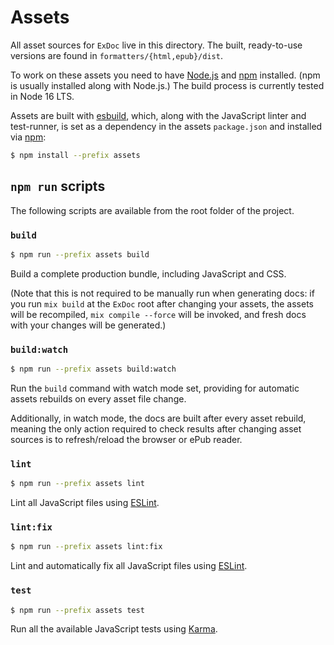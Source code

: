 # Assets

All asset sources for `ExDoc` live in this directory. The built, ready-to-use
versions are found in `formatters/{html,epub}/dist`.

To work on these assets you need to have [Node.js] and [npm] installed. (npm
is usually installed along with Node.js.) The build process is currently tested
in Node 16 LTS.

Assets are built with [esbuild], which, along with the JavaScript linter and
test-runner, is set as a dependency in the assets `package.json` and installed
via [npm]:

```bash
$ npm install --prefix assets
```

## `npm run` scripts

The following scripts are available from the root folder of the project.

### `build`

```bash
$ npm run --prefix assets build
```

Build a complete production bundle, including JavaScript and CSS.

(Note that this is not required to be manually run when generating docs: if you
run `mix build` at the `ExDoc` root after changing your assets, the
assets will be recompiled, `mix compile --force` will be invoked, and fresh
docs with your changes will be generated.)

### `build:watch`

```bash
$ npm run --prefix assets build:watch
```

Run the `build` command with watch mode set, providing for automatic assets
rebuilds on every asset file change.

Additionally, in watch mode, the docs are built after every asset rebuild,
meaning the only action required to check results after changing asset sources
is to refresh/reload the browser or ePub reader.

### `lint`

```bash
$ npm run --prefix assets lint
```

Lint all JavaScript files using [ESLint].

### `lint:fix`

```bash
$ npm run --prefix assets lint:fix
```

Lint and automatically fix all JavaScript files using [ESLint].

### `test`

```bash
$ npm run --prefix assets test
```

Run all the available JavaScript tests using [Karma].


[esbuild]: https://esbuild.github.io
[Node.js]: https://nodejs.org/
[npm]: https://www.npmjs.com/
[ESLint]: https://eslint.org/
[Karma]: https://karma-runner.github.io/
